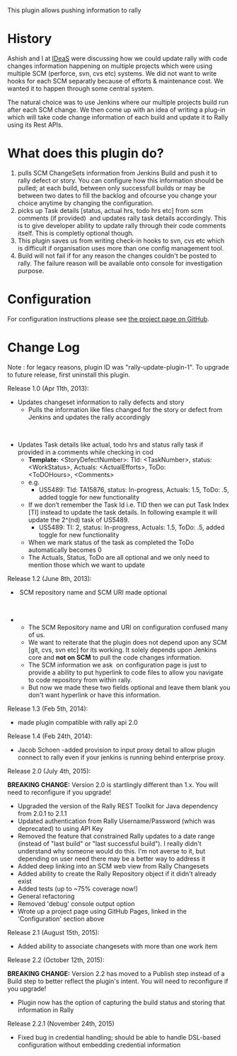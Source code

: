 This plugin allows pushing information to rally

# History

Ashish and I at [IDeaS](http://www.ideas.com/) were discussing how we
could update rally with code changes information happening on multiple
projects which were using multiple SCM (perforce, svn, cvs etc) systems.
We did not want to write hooks for each SCM separatly because of efforts
& maintenance cost. We wanted it to happen through some central system.

The natural choice was to use Jenkins where our multiple projects build
run after each SCM change. We then come up with an idea of writing a
plug-in which will take code change information of each build and update
it to Rally using its Rest APIs.  

# What does this plugin do?

1.  pulls SCM ChangeSets information from Jenkins Build and push it to
    rally defect or story. You can configure how this information should
    be pulled; at each build, between only successfull builds or may be
    between two dates to fill the backlog and ofcourse you change your
    choice anytime by changing the configuration.
2.  picks up Task details \[status, actual hrs, todo hrs etc\] from scm
    comments (if provided)  and updates rally task details accordingly.
    This is to give developer ability to update rally through their code
    comments itself. This is completly optional though.
3.  This plugin saves us from writing check-in hooks to svn, cvs etc
    which is difficult if organisation uses more than one config
    management tool.
4.  Build will not fail if for any reason the changes couldn't be posted
    to rally. The failure reason will be available onto console for
    investigation purpose.

# Configuration

For configuration instructions please see [the project page on
GitHub](http://jenkinsci.github.io/rally-plugin/).

# Change Log

Note : for legacy reasons, plugin ID was "rally-update-plugin-1". To
upgrade to future release, first uninstall this plugin.

Release 1.0 (Apr 11th, 2013):

-   Updates changeset information to rally defects and story
    -   Pulls the information like files changed for the story or defect
        from Jenkins and updates the rally accordingly

&nbsp;

-   Updates Task details like actual, todo hrs and status rally task if
    provided in a comments while checking in cod
    -   **Template:** \<StoryDefectNumber\>: TId: \<TaskNumber\>,
        status: \<WorkStatus\>, Actuals: \<ActualEfforts\>, ToDo:
        \<ToDOHours\>, \<Comments\>
    -   e.g.
        -   US5489: TId: TA15876, status: In-progress, Actuals: 1.5,
            ToDo: .5, added toggle for new functionality
    -   If we don’t remember the Task Id i.e. TID then we can put Task
        Index \[TI\] instead to update the task details. In following
        example it will update the 2^(nd) task of US5489.
        -   US5489: TI: 2, status: In-progress, Actuals: 1.5, ToDo: .5,
            added toggle for new functionality
    -   When we mark status of the task as completed the ToDo
        automatically becomes 0
    -   The Actuals, Status, ToDo are all optional and we only need to
        mention those which we want to update

Release 1.2 (June 8th, 2013): 

-    SCM repository name and SCM URI made optional

&nbsp;

-   -   The SCM Repository name and URI on configuration confused many
        of us.
    -   We want to reiterate that the plugin does not depend upon any
        SCM \[git, cvs, svn etc\] for its working. It solely depends
        upon Jenkins core and **not on SCM** to pull the code changes
        information.
    -   The SCM information we ask  on configuration page is just to
        provide a ability to put hyperlink to code files to allow you
        navigate to code repository from within rally.
    -   But now we made these two fields optional and leave them blank
        you don't want hyperlink or have this information.

Release 1.3 (Feb 5th, 2014): 

-   made plugin compatible with rally api 2.0

Release 1.4 (Feb 24th, 2014): 

-   Jacob Schoen -added provision to input proxy detail to allow plugin
    connect to rally even if your jenkins is running behind enterprise
    proxy.

Release 2.0 (July 4th, 2015):

**BREAKING CHANGE:** Version 2.0 is startlingly different than 1.x. You
will need to reconfigure if you upgrade!

-   Upgraded the version of the Rally REST Toolkit for Java dependency
    from 2.0.1 to 2.1.1
-   Updated authentication from Rally Username/Password (which was
    deprecated) to using API Key
-   Removed the feature that constrained Rally updates to a date range
    (instead of "last build" or "last successful build"). I really
    didn't understand why someone would do this. I'm not averse to it,
    but depending on user need there may be a better way to address it
-   Added deep linking into an SCM web view from Rally Changesets
-   Added ability to create the Rally Repository object if it didn't
    already exist
-   Added tests (up to \~75% coverage now!)
-   General refactoring
-   Removed 'debug' console output option
-   Wrote up a project page using GitHub Pages, linked in the
    'Configuration' section above

Release 2.1 (August 15th, 2015):

-   Added ability to associate changesets with more than one work item

Release 2.2 (October 12th, 2015):

**BREAKING CHANGE:** Version 2.2 has moved to a Publish step instead of
a Build step to better reflect the plugin's intent. You will need to
reconfigure if you upgrade!

-   Plugin now has the option of capturing the build status and storing
    that information in Rally

Release 2.2.1 (November 24th, 2015)

-   Fixed bug in credential handling; should be able to handle DSL-based
    configuration without embedding credential information
